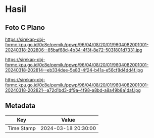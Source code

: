 # Hasil

## Foto C Plano

https://sirekap-obj-formc.kpu.go.id/0c8e/pemilu/ppwp/96/04/08/20/01/9604082001001-20240318-202806--85baf68d-4b34-4f3f-8e72-5031801d7331.jpg

https://sirekap-obj-formc.kpu.go.id/0c8e/pemilu/ppwp/96/04/08/20/01/9604082001001-20240318-202814--eb334dee-5e83-4f24-b41a-e56cf8d4dd4f.jpg

https://sirekap-obj-formc.kpu.go.id/0c8e/pemilu/ppwp/96/04/08/20/01/9604082001001-20240318-202821--a72d1bd3-df9a-4f98-a8bd-a8a49b8a1daf.jpg


## Metadata

| Key        | Value               |
| ---------- | ------------------- |
| Time Stamp | 2024-03-18 20:30:00 |



